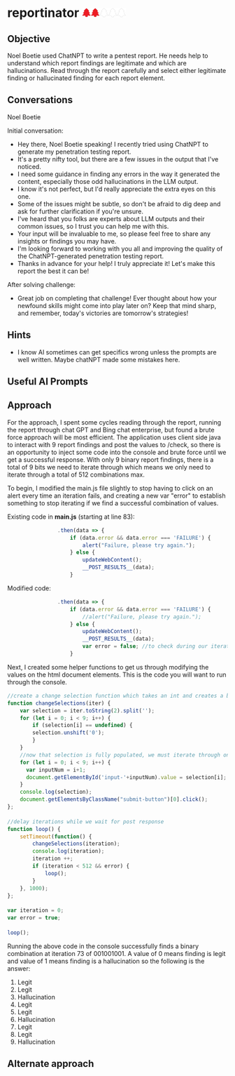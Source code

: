 # reportinator <img src="../img/tree-red.png" alt="drawing" width="20"/><img src="../img/tree-red.png" alt="drawing" width="20"/><img src="../img/tree-outline.png" alt="drawing" width="20"/><img src="../img/tree-outline.png" alt="drawing" width="20"/><img src="../img/tree-outline.png" alt="drawing" width="20"/>

## Objective
Noel Boetie used ChatNPT to write a pentest report. He needs help
to understand which report findings are legitimate and which are
hallucinations. Read through the report carefully and select
either legitimate finding or hallucinated finding for each report
element.

## Conversations

Noel Boetie

Initial conversation:

- Hey there, Noel Boetie speaking! I recently tried using ChatNPT to generate my penetration testing report.
- It's a pretty nifty tool, but there are a few issues in the output that I've noticed.
- I need some guidance in finding any errors in the way it generated the content, especially those odd hallucinations in the LLM output.
- I know it's not perfect, but I'd really appreciate the extra eyes on this one.
- Some of the issues might be subtle, so don't be afraid to dig deep and ask for further clarification if you're unsure.
- I've heard that you folks are experts about LLM outputs and their common issues, so I trust you can help me with this.
- Your input will be invaluable to me, so please feel free to share any insights or findings you may have.
- I'm looking forward to working with you all and improving the quality of the ChatNPT-generated penetration testing report.
- Thanks in advance for your help! I truly appreciate it! Let's make this report the best it can be!

After solving challenge:

- Great job on completing that challenge! Ever thought about how your newfound skills might come into play later on? Keep that mind sharp, and remember, today's victories are tomorrow's strategies!

## Hints

- I know AI sometimes can get specifics wrong unless the prompts are well written. Maybe chatNPT made some mistakes here.

## Useful AI Prompts

## Approach
For the approach, I spent some cycles reading through the report,
running the report through chat GPT and Bing chat enterprise, but
found a brute force approach will be most efficient. The application
uses client side java to interact with 9 report findings and post
the values to /check, so there is an opportunity to inject some
code into the console and brute force until we get a successful
response. With only 9 binary report findings, there is a total
of 9 bits we need to iterate through which means we only need to
iterate through a total of 512 combinations max.

To begin, I modified the main.js file slightly to stop having to
click on an alert every time an iteration fails, and creating a
new var "error" to establish something to stop iterating if we
find a successful combination of values.

Existing code in **main.js** (starting at line 83):
```javascript
                .then(data => {
                    if (data.error && data.error === 'FAILURE') {
                        alert("Failure, please try again.");
                    } else {
                        updateWebContent();
                        __POST_RESULTS__(data);
                    }
```

Modified code:
```javascript
                .then(data => {
                    if (data.error && data.error === 'FAILURE') {
                        //alert("Failure, please try again.");
                    } else {
                        updateWebContent();
                        __POST_RESULTS__(data);
                        var error = false; //to check during our iterations if we found the answer
                    }
```

Next, I created some helper functions to get us through modifying
the values on the html document elements. This is the code you
will want to run through the console.

```javascript
//create a change selection function which takes an int and creates a binary array and uses that to make a selection array
function changeSelections(iter) {
    var selection = iter.toString(2).split('');
    for (let i = 0; i < 9; i++) {
    	if (selection[i] == undefined) {
	    selection.unshift('0');
        }
    }
    //now that selection is fully populated, we must iterate through one more time to change all the values on the html document
    for (let i = 0; i < 9; i++) {
      var inputNum = i+1;
      document.getElementById('input-'+inputNum).value = selection[i];
    }
    console.log(selection);
    document.getElementsByClassName("submit-button")[0].click();
};

//delay iterations while we wait for post response
function loop() { 
    setTimeout(function() {
        changeSelections(iteration);
        console.log(iteration);
        iteration ++;
        if (iteration < 512 && error) {
            loop();
        }
    }, 1000);
};

var iteration = 0;
var error = true;

loop();
```

Running the above code in the console successfully finds a
binary combination at iteration 73 of 001001001.  A value
of 0 means finding is legit and value of 1 means finding
is a hallucination so the following is the answer:
1. Legit
1. Legit
1. Hallucination
1. Legit
1. Legit
1. Hallucination
1. Legit
1. Legit
1. Hallucination

## Alternate approach
